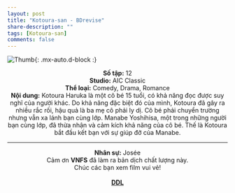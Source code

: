 ```yaml
---
layout: post
title: "Kotoura-san - BDrevise"
share-description: ""
tags: [Kotoura-san]
comments: false
---
```


![Thumb](https://tpn-team.github.io/assets/img/KotouraSan_thumb.jpg){: .mx-auto.d-block :}
<center>
<b>Số tập:</b> 12 <br>
<b>Studio:</b> AIC Classic <br>
<b>Thể loại:</b> Comedy, Drama, Romance <br>
<b>Nội dung:</b> Kotoura Haruka là một cô bé 15 tuổi, có khả năng đọc được suy nghĩ của người khác. Do khả năng đặc biệt đó của mình, Kotoura đã gây ra nhiều rắc rối, hậu quả là ba mẹ cô phải ly dị. Cô bé phải chuyển trường nhưng vẫn xa lánh bạn cùng lớp. Manabe Yoshihisa, một trong những người bạn cùng lớp, đã thừa nhận và cảm kích khả năng của cô bé. Thế là Kotoura bắt đầu kết bạn với sự giúp đỡ của Manabe. <br>

<hr>

<b>Nhân sự:</b> Josée <br>
Cảm ơn <b>VNFS</b> đã làm ra bản dịch chất lượng này. <br>
Chúc các bạn xem film vui vẻ!<br><br>
<b><a href="https://github.com/TPN-Team/TPN-Team-DDL/blob/master/Kotoura-san.md">DDL</a></b> <br>
</center>
<!-- excerpt-end -->

